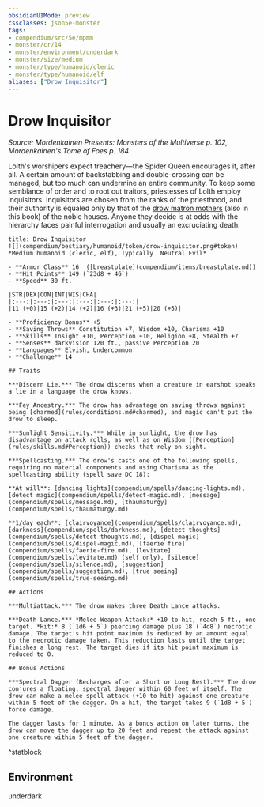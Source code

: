 ```yaml
---
obsidianUIMode: preview
cssclasses: json5e-monster
tags:
- compendium/src/5e/mpmm
- monster/cr/14
- monster/environment/underdark
- monster/size/medium
- monster/type/humanoid/cleric
- monster/type/humanoid/elf
aliases: ["Drow Inquisitor"]
---
```

# Drow Inquisitor
*Source: Mordenkainen Presents: Monsters of the Multiverse p. 102, Mordenkainen's Tome of Foes p. 184*  

Lolth's worshipers expect treachery—the Spider Queen encourages it, after all. A certain amount of backstabbing and double-crossing can be managed, but too much can undermine an entire community. To keep some semblance of order and to root out traitors, priestesses of Lolth employ inquisitors. Inquisitors are chosen from the ranks of the priesthood, and their authority is equaled only by that of the [drow matron mothers](compendium/bestiary/humanoid/drow-matron-mother-mpmm.md) (also in this book) of the noble houses. Anyone they decide is at odds with the hierarchy faces painful interrogation and usually an excruciating death.

```ad-statblock
title: Drow Inquisitor
![](compendium/bestiary/humanoid/token/drow-inquisitor.png#token)
*Medium humanoid (cleric, elf), Typically  Neutral Evil*

- **Armor Class** 16  ([breastplate](compendium/items/breastplate.md))
- **Hit Points** 149 (`23d8 + 46`)
- **Speed** 30 ft.

|STR|DEX|CON|INT|WIS|CHA|
|:---:|:---:|:---:|:---:|:---:|:---:|
|11 (+0)|15 (+2)|14 (+2)|16 (+3)|21 (+5)|20 (+5)|

- **Proficiency Bonus** +5
- **Saving Throws** Constitution +7, Wisdom +10, Charisma +10
- **Skills** Insight +10, Perception +10, Religion +8, Stealth +7
- **Senses** darkvision 120 ft., passive Perception 20
- **Languages** Elvish, Undercommon
- **Challenge** 14

## Traits

***Discern Lie.*** The drow discerns when a creature in earshot speaks a lie in a language the drow knows.

***Fey Ancestry.*** The drow has advantage on saving throws against being [charmed](rules/conditions.md#charmed), and magic can't put the drow to sleep.

***Sunlight Sensitivity.*** While in sunlight, the drow has disadvantage on attack rolls, as well as on Wisdom ([Perception](rules/skills.md#Perception)) checks that rely on sight.

***Spellcasting.*** The drow's casts one of the following spells, requiring no material components and using Charisma as the spellcasting ability (spell save DC 18):

**At will**: [dancing lights](compendium/spells/dancing-lights.md), [detect magic](compendium/spells/detect-magic.md), [message](compendium/spells/message.md), [thaumaturgy](compendium/spells/thaumaturgy.md)

**1/day each**: [clairvoyance](compendium/spells/clairvoyance.md), [darkness](compendium/spells/darkness.md), [detect thoughts](compendium/spells/detect-thoughts.md), [dispel magic](compendium/spells/dispel-magic.md), [faerie fire](compendium/spells/faerie-fire.md), [levitate](compendium/spells/levitate.md) (self only), [silence](compendium/spells/silence.md), [suggestion](compendium/spells/suggestion.md), [true seeing](compendium/spells/true-seeing.md)

## Actions

***Multiattack.*** The drow makes three Death Lance attacks.

***Death Lance.*** *Melee Weapon Attack:* +10 to hit, reach 5 ft., one target. *Hit:* 8 (`1d6 + 5`) piercing damage plus 18 (`4d8`) necrotic damage. The target's hit point maximum is reduced by an amount equal to the necrotic damage taken. This reduction lasts until the target finishes a long rest. The target dies if its hit point maximum is reduced to 0.

## Bonus Actions

***Spectral Dagger (Recharges after a Short or Long Rest).*** The drow conjures a floating, spectral dagger within 60 feet of itself. The drow can make a melee spell attack (+10 to hit) against one creature within 5 feet of the dagger. On a hit, the target takes 9 (`1d8 + 5`) force damage.

The dagger lasts for 1 minute. As a bonus action on later turns, the drow can move the dagger up to 20 feet and repeat the attack against one creature within 5 feet of the dagger.
```
^statblock

## Environment

underdark